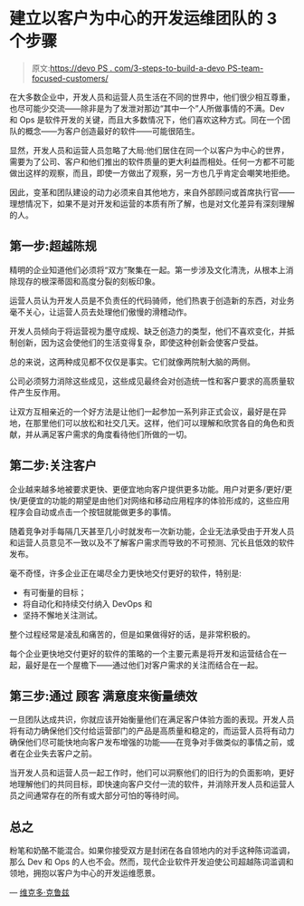 # 建立以客户为中心的开发运维团队的 3 个步骤

> 原文:[https://devo PS . com/3-steps-to-build-a-devo PS-team-focused-customers/](https://devops.com/3-steps-to-building-a-devops-team-focused-customers/)

在大多数企业中，开发人员和运营人员生活在不同的世界中，他们很少相互尊重，也尽可能少交流——除非是为了发泄对那边“其中一个”人所做事情的不满。Dev 和 Ops 是软件开发的关键，而且大多数情况下，他们喜欢这种方式。同在一个团队的概念——为客户创造最好的软件——可能很陌生。

显然，开发人员和运营人员忽略了大局:他们居住在同一个以客户为中心的世界，需要为了公司、客户和他们推出的软件质量的更大利益而相处。任何一方都不可能做出这样的观察，而且，即使一方做出了观察，另一方也几乎肯定会嘲笑地拒绝。

因此，变革和团队建设的动力必须来自其他地方，来自外部顾问或首席执行官——理想情况下，如果不是对开发和运营的本质有所了解，也是对文化差异有深刻理解的人。

## **第一步:超越陈规**

精明的企业知道他们必须将“双方”聚集在一起。第一步涉及文化清洗，从根本上消除现存的根深蒂固和高度分裂的刻板印象。

运营人员认为开发人员是不负责任的代码骑师，他们热衷于创造新的东西，对业务毫不关心，让运营人员去处理他们傲慢的滑稽动作。

开发人员倾向于将运营视为墨守成规、缺乏创造力的类型，他们不喜欢变化，并抵制创新，因为这会使他们的生活变得复杂，即使这种创新会使客户受益。

总的来说，这两种成见都不仅仅是事实。它们就像两院制大脑的两侧。

公司必须努力消除这些成见，这些成见最终会对创造统一性和客户要求的高质量软件产生反作用。

让双方互相亲近的一个好方法是让他们一起参加一系列非正式会议，最好是在异地，在那里他们可以放松和社交几天。这样，他们可以理解和欣赏各自的角色和贡献，并从满足客户需求的角度看待他们所做的一切。

## **第二步:关注客户**

企业越来越多地被要求更快、更便宜地向客户提供更多功能。用户对更多/更好/更快/更便宜的功能的期望是由他们对网络和移动应用程序的体验形成的，这些应用程序会自动或点击一个按钮就能做更多的事情。

随着竞争对手每隔几天甚至几小时就发布一次新功能，企业无法承受由于开发人员和运营人员意见不一致以及不了解客户需求而导致的不可预测、冗长且低效的软件发布。

毫不奇怪，许多企业正在竭尽全力更快地交付更好的软件，特别是:

*   有可衡量的目标；
*   将自动化和持续交付纳入 DevOps 和
*   坚持不懈地关注测试。

整个过程经常是凌乱和痛苦的，但是如果做得好的话，是非常积极的。

每个企业更快地交付更好的软件的策略的一个主要元素是将开发和运营结合在一起，最好是在一个屋檐下——通过他们对客户需求的关注而结合在一起。

## **第三步:通过** **顾客** **满意度**来衡量绩效

一旦团队达成共识，你就应该开始衡量他们在满足客户体验方面的表现。开发人员将有动力确保他们交付给运营部门的产品是高质量和稳定的，而运营人员将有动力确保他们尽可能快地向客户发布增强的功能——在竞争对手做类似的事情之前，或者在企业失去客户之前。

当开发人员和运营人员一起工作时，他们可以洞察他们的旧行为的负面影响，更好地理解他们的共同目标，即快速向客户交付一流的软件，并消除开发人员和运营人员之间通常存在的所有或大部分可怕的等待时间。

## **总之**

粉笔和奶酪不能混合。如果你接受双方是封闭在各自领地内的对手这种陈词滥调，那么 Dev 和 Ops 的人也不会。然而，现代企业软件开发迫使公司超越陈词滥调和领地，拥抱以客户为中心的开发运维愿景。

— [维克多·克鲁兹](https://devops.com/author/victor-cruz/)